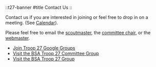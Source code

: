 
::t27-banner
#title
Contact Us
::


Contact us if you are interested in joining or feel free to drop in on a meeting. 
(See [Calendar](https://calendar.google.com/calendar/embed?src=bsatroop27webmaster%40gmail.com&ctz=America%2FChicago)).

Please feel free to email the [scoutmaster](mailto:scoutmaster@bsatroop27.us), 
the [committee chair](mailto:committeechair@bsatroop27.us), or the [webmaster](mailto:webmaster@bsatroop27.us).

- [Join Troop 27 Google Groups](https://docs.google.com/forms/d/e/1FAIpQLScnH67ImaIw0RXM0kW4e9kYO9-DDWQilCjEpok2xnuZFB58bg/viewform)
- [Visit the BSA Troop 27 Committee Group](https://groups.google.com/group/bsatroop27committee)
- [Visit the BSA Troop 27 Group](https://groups.google.com/group/bsatroop27?hl=en)

